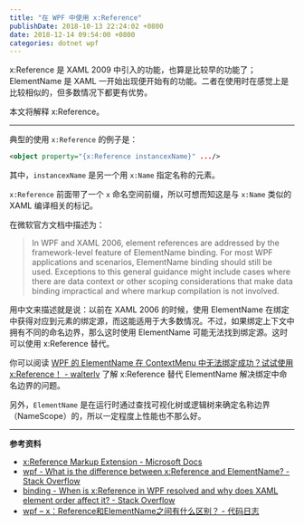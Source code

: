 ```yaml
---
title: "在 WPF 中使用 x:Reference"
publishDate: 2018-10-13 22:24:02 +0800
date: 2018-12-14 09:54:00 +0800
categories: dotnet wpf
---
```


x:Reference 是 XAML 2009 中引入的功能，也算是比较早的功能了；ElementName 是 XAML 一开始出现便开始有的功能。二者在使用时在感觉上是比较相似的，但多数情况下都更有优势。

本文将解释 x:Reference。

---

典型的使用 `x:Reference` 的例子是：

```xml
<object property="{x:Reference instancexName}" .../>
```

其中，`instancexName` 是另一个用 `x:Name` 指定名称的元素。

`x:Reference` 前面带了一个 `x` 命名空间前缀，所以可想而知这是与 `x:Name` 类似的 XAML 编译相关的标记。

在微软官方文档中描述为：

> In WPF and XAML 2006, element references are addressed by the framework-level feature of ElementName binding. For most WPF applications and scenarios, ElementName binding should still be used. Exceptions to this general guidance might include cases where there are data context or other scoping considerations that make data binding impractical and where markup compilation is not involved.

用中文来描述就是说：以前在 XAML 2006 的时候，使用 ElementName 在绑定中获得对应到元素的绑定源，而这能适用于大多数情况。不过，如果绑定上下文中拥有不同的命名边界，那么这时使用 ElementName 可能无法找到绑定源。这时可以使用 x:Reference 替代。

你可以阅读 [WPF 的 ElementName 在 ContextMenu 中无法绑定成功？试试使用 x:Reference！ - walterlv](/post/fix-wpf-binding-issues-in-context-menu) 了解 x:Reference 替代 ElementName 解决绑定中命名边界的问题。

另外，`ElementName` 是在运行时通过查找可视化树或逻辑树来确定名称边界（NameScope）的，所以一定程度上性能也不那么好。

---

**参考资料**

- [x:Reference Markup Extension - Microsoft Docs](https://docs.microsoft.com/en-us/dotnet/framework/xaml-services/x-reference-markup-extension?wt.mc_id=MVP)
- [wpf - What is the difference between x:Reference and ElementName? - Stack Overflow](https://stackoverflow.com/q/19244111/6233938)
- [binding - When is x:Reference in WPF resolved and why does XAML element order affect it? - Stack Overflow](https://stackoverflow.com/q/14644924/6233938)
- [wpf – x：Reference和ElementName之间有什么区别？ - 代码日志](https://codeday.me/bug/20170930/78263.html)
